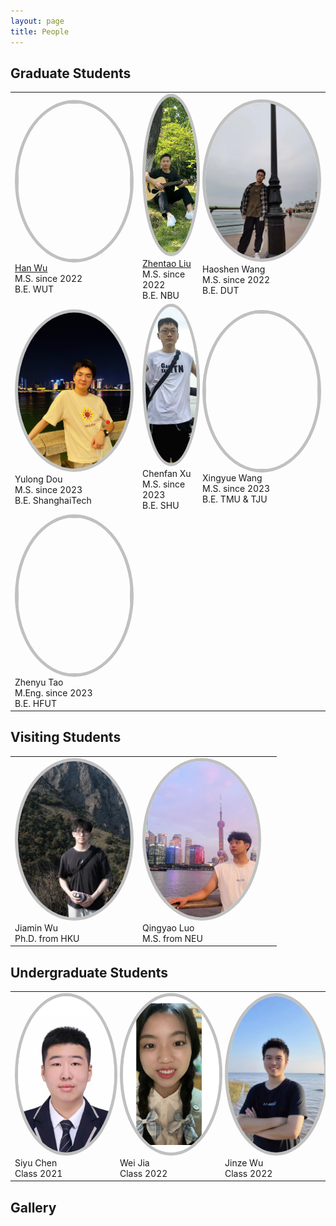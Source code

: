 ```yaml
---
layout: page
title: People
---
```



<!-- <style>
    .rounded-image {
        width: 180px;
        height: 300px;
        border-radius: 50%;
        border: 5px solid rgb(192, 192, 192);
    }
</style> -->
<!-- <style>
    .rounded-image {
        width: 180px;
        height: 250px;
        border-radius: 50%;
        border: 5px solid rgb(192, 192, 192);
        object-fit: cover;
        object-position: center;
    }
</style> -->

<style>
    .rounded-image {
        width: 180px;
        height: 250px;
        border-radius: 50%;
        border: 5px solid rgb(192, 192, 192);
        object-fit: cover;
        object-position: center;
    }

    /* 媒体查询，针对屏幕宽度小于或等于600px的设备 */
    @media (max-width: 600px) {
        .rounded-image {
            width: 100px; /* 小屏幕上减小宽度 */
            height: 140px; /* 小屏幕上减小高度 */
            border-radius: 50%;
            border: 3px solid rgb(192, 192, 192); /* 小屏幕上减小边框宽度 */
            object-fit: cover;
            object-position: center;
        }
    }
</style>


## Graduate Students

<table class="people" id="students">
    <tr>
        <td>
            <img src="/assets/img/people/HanWu.png" class="rounded-image"><br>
            <a href="http://hanwu.website/">Han Wu</a><br>
            M.S. since 2022<br>
            B.E. WUT
        </td>
        <td>
            <img src="/assets/img/people/ZhentaoLiu.jpg" class="rounded-image"><br>
            <a href="https://github.com/Zhentao-Liu/">Zhentao Liu</a><br>
            M.S. since 2022<br>
            B.E. NBU
        </td>
        <td>
            <img src="/assets/img/people/HaoshenWang.jpg" class="rounded-image"><br>
            Haoshen Wang<br>
            M.S. since 2022<br>
            B.E. DUT
        </td>
    </tr>
    <tr>
        <td>
            <img src="/assets/img/people/YulongDou.jpg" class="rounded-image"><br>
            Yulong Dou<br>
            M.S. since 2023<br>
            B.E. ShanghaiTech
        </td>
        <td>
            <img src="/assets/img/people/ChenfanXu.png" class="rounded-image"><br>
            Chenfan Xu<br>
            M.S. since 2023<br>
            B.E. SHU
        </td>
        <td>
            <img src="/assets/img/people/XingyueWang.jpg" class="rounded-image"><br>
            Xingyue Wang<br>
            M.S. since 2023<br>
            B.E. TMU & TJU
        </td>
    </tr>
    <tr>
        <td>
                <img src="/assets/img/people/ZhenyuTao.jpg" class="rounded-image"><br>
                Zhenyu Tao<br>
                M.Eng. since 2023<br>
                B.E. HFUT
            </td>
            <td>
                &nbsp;
            </td>
            <td>
                &nbsp;
            </td>
        </tr>
</table>






## Visiting Students
<html>
    <table class="people" id="students">
        <tr>
        <td>
                <img src="/assets/img/people/JiaminWu.png" class="rounded-image"><br>
                Jiamin Wu<br>
                Ph.D. from HKU
            </td>
            <td>
                <img src="/assets/img/people/QingyaoLuo.jpg" class="rounded-image"><br>
                Qingyao Luo<br>
                M.S. from NEU
            </td>
            <td>
                &nbsp;
            </td>
        </tr>
    </table>
</html>


## Undergraduate Students
<html>
    <table class="people" id="students">
        <tr>
        <td>
                <img src="/assets/img/people/SiyuChen.jpeg" class="rounded-image"><br>
                Siyu Chen<br>
                Class 2021<br>
            </td>
            <td>
                 <img src="/assets/img/people/WeiJia.png" class="rounded-image"><br>
                Wei Jia<br>
                Class 2022<br>
            </td>
            <td>
                <img src="/assets/img/people/JinzeWu.jpg" class="rounded-image"><br>
                Jinze Wu<br>
                Class 2022<br>
            </td>
        </tr>
    </table>
</html>


<!-- <h3>Gallery </h3> -->
## Gallery
<div id="slider">
    <div id="image-container">
        <img src="/assets/img/Gallery/20230617_0.jpg">
        <img src="/assets/img/Gallery/20230617_2.jpg">
        <img src="/assets/img/Gallery/20230919_0.jpg">
        <img src="/assets/img/Gallery/20240328.jpg">
    </div>
    <style>
        #slider {
            display: flex;
            justify-content: center;
        }
        #image-container {
            position: relative; 
            width: 100%; 
            height: 500px;
            overflow: hidden; 
        }
        #image-container img {
            position: absolute; 
            top: 0;
            left: 0;
            width: 100%;
            height: 100%; 
            object-fit: contain; 
            opacity: 0; 
            transition: opacity 0.5s ease-in-out;
        }
        #image-container img.active {
            opacity: 1; 
        }
    </style>
    <script>
        var slider = document.getElementById("slider"); 
        var imageContainer = document.getElementById("image-container"); 
        var images = imageContainer.getElementsByTagName("img"); 
        var index = 0; 
        var speed = 3000; 
        function slide() { 
            images[index].classList.remove("active"); 
            index++; 
            if (index >= images.length) {
                index = 0; 
            }
            images[index].classList.add("active"); 
            setTimeout(slide, speed);
        }
        slide();  
    </script>
</div>



